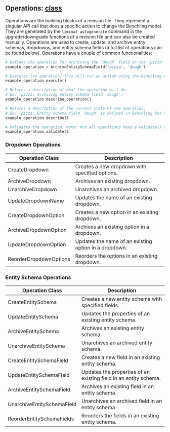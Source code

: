 ## Operations: [class](https://github.com/dynotx/liminal-orm/blob/main/liminal/base/base_operation.py)

Operations are the building blocks of a revision file. They represent a singular API call that does a specific action to change the Benchling model. They are generated by the `liminal autogenerate` command in the upgrade/downgrade functions of a revision file and can also be created manually. Operations are used to create, update, and archive entity schemas, dropdowns, and entity schema fields (a full list of operations can be found below). Operations have a couple of common functionalities:

```python
# Defines the operation for archiving the 'dough' field on the 'pizza' entity schema
example_operation = ArchiveEntitySchemaField('pizza', 'dough')

# Executes the operation. This will run an action using the Benchling API to execute a change. In this case, it will archive the 'dough' field on the 'pizza' entity schema.
example_operation.execute()

# Returns a description of what the operation will do.
# Ex: 'pizza: Archiving entity schema field 'dough'.'
example_operation.describe_operation()

# Returns a description of the current state of the operation.
# Ex: 'pizza: Entity schema field 'dough' is defined in Benchling but not in code.'
example_operation.describe()

# Validates the operation. Note: Not all operations have a validate() method.
example_operation.validate()
```

### Dropdown Operations

| Operation Class          | Description                                                                 |
|--------------------------|-----------------------------------------------------------------------------|
| CreateDropdown           | Creates a new dropdown with specified options.                              |
| ArchiveDropdown          | Archives an existing dropdown.                                              |
| UnarchiveDropdown        | Unarchives an archived dropdown.                                            |
| UpdateDropdownName       | Updates the name of an existing dropdown.                                    |
| CreateDropdownOption     | Creates a new option in an existing dropdown.                               |
| ArchiveDropdownOption    | Archives an existing option in a dropdown.                                  |
| UpdateDropdownOption     | Updates the name of an existing option in a dropdown.                       |
| ReorderDropdownOptions   | Reorders the options in an existing dropdown.                               |

### Entity Schema Operations

| Operation Class                | Description                                                                 |
|--------------------------------|-----------------------------------------------------------------------------|
| CreateEntitySchema             | Creates a new entity schema with specified fields.                          |
| UpdateEntitySchema             | Updates the properties of an existing entity schema.                        |
| ArchiveEntitySchema            | Archives an existing entity schema.                                         |
| UnarchiveEntitySchema          | Unarchives an archived entity schema.                                       |
| CreateEntitySchemaField        | Creates a new field in an existing entity schema.                           |
| UpdateEntitySchemaField        | Updates the properties of an existing field in an entity schema.            |
| ArchiveEntitySchemaField       | Archives an existing field in an entity schema.                             |
| UnarchiveEntitySchemaField     | Unarchives an archived field in an entity schema.                           |
| ReorderEntitySchemaFields      | Reorders the fields in an existing entity schema.                           |
